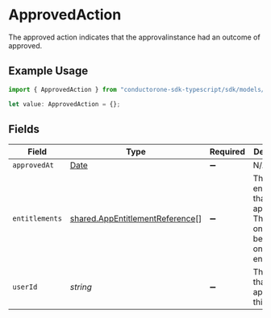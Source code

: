 # ApprovedAction

The approved action indicates that the approvalinstance had an outcome of approved.

## Example Usage

```typescript
import { ApprovedAction } from "conductorone-sdk-typescript/sdk/models/shared";

let value: ApprovedAction = {};
```

## Fields

| Field                                                                                         | Type                                                                                          | Required                                                                                      | Description                                                                                   |
| --------------------------------------------------------------------------------------------- | --------------------------------------------------------------------------------------------- | --------------------------------------------------------------------------------------------- | --------------------------------------------------------------------------------------------- |
| `approvedAt`                                                                                  | [Date](https://developer.mozilla.org/en-US/docs/Web/JavaScript/Reference/Global_Objects/Date) | :heavy_minus_sign:                                                                            | N/A                                                                                           |
| `entitlements`                                                                                | [shared.AppEntitlementReference](../../../sdk/models/shared/appentitlementreference.md)[]     | :heavy_minus_sign:                                                                            | The entitlements that were approved. This will only ever be a list of one entitlement.        |
| `userId`                                                                                      | *string*                                                                                      | :heavy_minus_sign:                                                                            | The UserID that approved this step.                                                           |